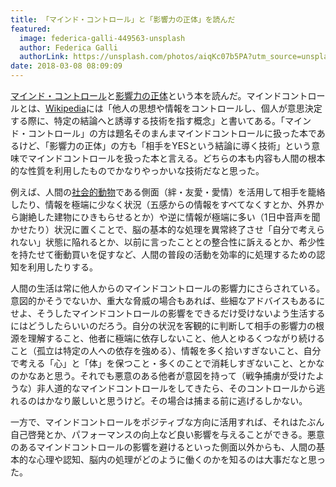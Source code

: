 ```yaml
---
title: 「マインド・コントロール」と「影響力の正体」を読んだ
featured:
  image: federica-galli-449563-unsplash
  author: Federica Galli
  authorLink: https://unsplash.com/photos/aiqKc07b5PA?utm_source=unsplash&utm_medium=referral&utm_content=creditCopyText
date: 2018-03-08 08:09:09
---
```


[マインド・コントロール](http://books.bunshun.jp/ud/book/num/9784166610747)と[影響力の正体](http://www.sbcr.jp/products/4797374025.html)という本を読んだ。マインドコントロールとは、[Wikipedia](https://ja.wikipedia.org/wiki/%E3%83%9E%E3%82%A4%E3%83%B3%E3%83%89%E3%82%B3%E3%83%B3%E3%83%88%E3%83%AD%E3%83%BC%E3%83%AB)には「他人の思想や情報をコントロールし、個人が意思決定する際に、特定の結論へと誘導する技術を指す概念」と書いてある。「マインド・コントロール」の方は題名そのまんまマインドコントロールに扱った本であるけど、「影響力の正体」の方も「相手をYESという結論に導く技術」という意味でマインドコントロールを扱った本と言える。どちらの本も内容も人間の根本的な性質を利用したものでかなりやっかいな技術だなと思った。<!-- more -->

例えば、人間の[社会的動物](https://ja.wikipedia.org/wiki/%E7%A4%BE%E4%BC%9A%E7%9A%84%E5%8B%95%E7%89%A9)である側面（絆・友愛・愛情）を活用して相手を籠絡したり、情報を極端に少なく状況（五感からの情報をすべてなくすとか、外界から謝絶した建物にひきもらせるとか）や逆に情報が極端に多い（1日中音声を聞かせたり）状況に置くことで、脳の基本的な処理を異常終了させ「自分で考えられない」状態に陥れるとか、以前に言ったこととの整合性に訴えるとか、希少性を持たせて衝動買いを促すなど、人間の普段の活動を効率的に処理するための認知を利用したりする。

人間の生活は常に他人からのマインドコントロールの影響力にさらされている。意図的かそうでないか、重大な脅威の場合もあれば、些細なアドバイスもあるにせよ、そうしたマインドコントロールの影響をできるだけ受けないよう生活するにはどうしたらいいのだろう。自分の状況を客観的に判断して相手の影響力の根源を理解すること、他者に極端に依存しないこと、他人とゆるくつながり続けること（孤立は特定の人への依存を強める）、情報を多く拾いすぎないこと、自分で考える「心」と「体」を保つこと・多くのことで消耗しすぎないこと、とかなのかなあと思う。それでも悪意のある他者が意図を持って（戦争捕虜が受けたような）非人道的なマインドコントロールをしてきたら、そのコントロールから逃れるのはかなり厳しいと思うけど。その場合は捕まる前に逃げるしかない。

一方で、マインドコントロールをポジティブな方向に活用すれば、それはたぶん自己啓発とか、パフォーマンスの向上など良い影響を与えることができる。悪意のあるマインドコントロールの影響を避けるといった側面以外からも、人間の基本的な心理や認知、脳内の処理がどのように働くのかを知るのは大事だなと思った。
